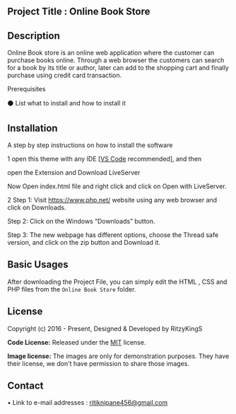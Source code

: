 ## Project Title : Online Book Store 


## Description 

Online Book store is an online web application where the customer can purchase books online. Through a web browser the customers can search for a book by its title or author, later can add to the shopping cart and finally purchase using credit card transaction. 

Prerequisites 

⚫ List what to install and how to install it 


## Installation 

A step by step instructions on how to install the software 

1 open this theme with any IDE [[VS Code](https://code.visualstudio.com/) recommended], and then 

  open the Extension and Download LiveServer 

  Now Open index.html file and right click and click on Open with LiveServer.

2 Step 1: Visit https://www.php.net/ website using any web browser and click on Downloads. 

  Step 2: Click on the Windows “Downloads” button. 

  Step 3: The new webpage has different options, choose the Thread safe version, and click on the zip button and Download it.


## Basic Usages

After downloading the Project File, you can simply edit the HTML , CSS and PHP files from the `Online Book Store` folder.


## License

Copyright (c) 2016 - Present, Designed & Developed by RitzyKingS

**Code License:** Released under the [MIT](https://github.com/RitzyKingS/Project/new/main/Online%20BookStore/Readme) license.

**Image license:** The images are only for demonstration purposes. They have their license, we don't have permission to share those images.



## Contact 

• Link to e-mail addresses : ritiknipane456@gmail.com
